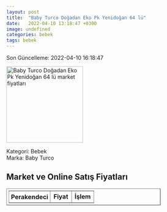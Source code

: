```yaml
---
layout: post
title:  "Baby Turco Doğadan Eko Pk Yenidoğan 64 lü"
date:   2022-04-10 13:18:47 +0300
image: undefined
categories: bebek
tags: bebek
---
```


Son Güncelleme: 2022-04-10 16:18:47

<img src="undefined" width="200" alt="Baby Turco Doğadan Eko Pk Yenidoğan 64 lü market fiyatları" />

Kategori: Bebek
<br />
Marka: Baby Turco

<h2>Market ve Online Satış Fiyatları</h2>

<table border="1" style="padding: 5px;width:80%;">
  <tr>
    <td style="padding: 5px;"><strong>Perakendeci</strong></td>
    <td><strong>Fiyat</strong></td>
    <td><strong>İşlem</strong></td>
  </tr>
  
</table>
